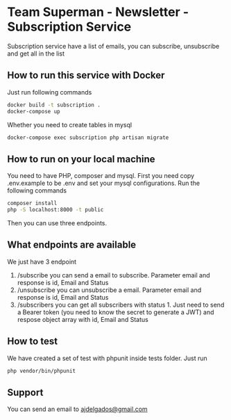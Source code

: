 # Team Superman - Newsletter - Subscription Service

Subscription service have a list of emails, you can subscribe, unsubscribe and get all in the list

## How to run this service with Docker

Just run following commands

```bash
docker build -t subscription .
docker-compose up
```

Whether you need to create tables in mysql

```bash
docker-compose exec subscription php artisan migrate
```

## How to run on your local machine

You need to have PHP, composer and mysql. First you need copy .env.example to be .env and set your mysql configurations. Run the following commands

```bash
composer install
php -S localhost:8000 -t public
```

Then you can use three endpoints.

## What endpoints are available

We just have 3 endpoint

1. /subscribe you can send a email to subscribe. Parameter email and response is id, Email and Status
2. /unsubscribe you can unsubscribe a email. Parameter email and response is id, Email and Status
3. /subscribers you can get all subscribers with status 1. Just need to send a Bearer token (you need to know the secret to generate a JWT) and respose object array with id, Email and Status

## How to test

We have created a set of test with phpunit inside tests folder. Just run

```bash
php vendor/bin/phpunit
```

## Support

You can send an email to ajdelgados@gmail.com